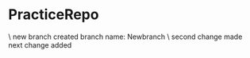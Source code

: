 # PracticeRepo
\\ new branch created
    branch name: Newbranch
\\ second change made
next change
added
